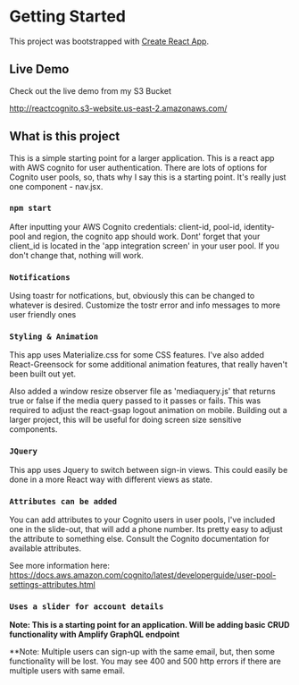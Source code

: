 # Getting Started 

This project was bootstrapped with [Create React App](https://github.com/facebook/create-react-app).

## Live Demo
Check out the live demo from my S3 Bucket

http://reactcognito.s3-website.us-east-2.amazonaws.com/

## What is this project

This is a simple starting point for a larger application.  This is a react app with AWS
cognito for user authentication.  There are lots of options for Cognito user pools, so, thats
why I say this is a starting point.    It's really just one component - nav.jsx.  

### `npm start`

After inputting your AWS Cognito credentials: client-id, pool-id, identity-pool and region,
the cognito app should work.   Dont' forget that your client_id is located in the 'app integration screen' in your user
pool.  If you don't change that, nothing will work. 

### `Notifications`

Using toastr for notfications, but, obviously this can be changed to whatever is desired.
Customize the tostr error and info messages to more user friendly ones

### `Styling & Animation`

This app uses Materialize.css for some CSS features.  I've also added React-Greensock for some additional 
animation features, that really haven't been built out yet.  

Also added a window resize observer file as 'mediaquery.js' that returns true or false if the media query
passed to it passes or fails.  This was required to adjust the react-gsap logout animation on mobile.  Building
out a larger project, this will be useful for doing screen size sensitive components.

### `JQuery`

This app uses Jquery to switch between sign-in views.  This could easily be done in a more React way with
different views as state.     

### `Attributes can be added`

You can add attributes to your Cognito users in user pools, I've included one in the slide-out, that
will add a phone number.  Its pretty easy to adjust the attribute to something else.  Consult
the Cognito documentation for available attributes.

See more information here:
https://docs.aws.amazon.com/cognito/latest/developerguide/user-pool-settings-attributes.html

### `Uses a slider for account details`

**Note: This is a starting point for an application.  Will be adding basic CRUD functionality with Amplify GraphQL endpoint**

**Note: Multiple users can sign-up with the same email, but, then some functionality will
be lost.  You may see 400 and 500 http errors if there are multiple users with same email.
